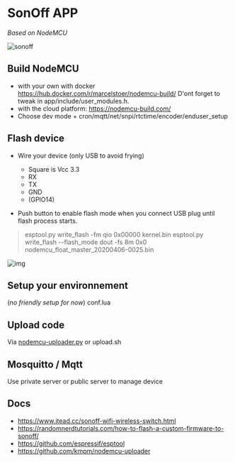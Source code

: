 # SonOff APP
*Based on NodeMCU*

![sonoff](https://www.chatteris.biz/blog/wp-content/uploads/2018/01/IMG_2011-Medium-768x1024.jpg)

## Build NodeMCU
* with your own with docker https://hub.docker.com/r/marcelstoer/nodemcu-build/
D'ont forget to tweak in app/include/user_modules.h.
* with the cloud platform: https://nodemcu-build.com/
* Choose dev mode + cron/mqtt/net/snpi/rtctime/encoder/enduser_setup


## Flash device
* Wire your device (only USB to avoid frying)
  * Square is Vcc 3.3
  * RX
  * TX
  * GND
  * (GPIO14)


* Push button to enable flash mode when you connect USB plug until flash process starts.
> esptool.py write_flash -fm qio 0x00000 kernel.bin
> esptool.py write_flash --flash_mode dout -fs 8m 0x0 nodemcu_float_master_20200406-0025.bin

![img](https://i0.wp.com/randomnerdtutorials.com/wp-content/uploads/2016/11/sonoff_gpio-r.jpg?w=750)


## Setup your environnement
(*no friendly setup for now*)
conf.lua

## Upload code
Via [nodemcu-uploader.py](https://github.com/kmpm/nodemcu-uploader) or upload.sh

## Mosquitto / Mqtt
Use private server or public server to manage device

## Docs
* https://www.itead.cc/sonoff-wifi-wireless-switch.html
* https://randomnerdtutorials.com/how-to-flash-a-custom-firmware-to-sonoff/
* https://github.com/espressif/esptool
* https://github.com/kmpm/nodemcu-uploader
